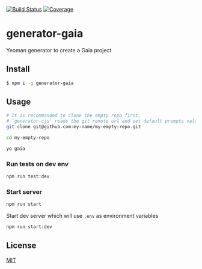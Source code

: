 [![Build Status](https://travis-ci.org/kaelzhang/generator-gaia.svg?branch=master)](https://travis-ci.org/kaelzhang/generator-gaia)
[![Coverage](https://codecov.io/gh/kaelzhang/generator-gaia/branch/master/graph/badge.svg)](https://codecov.io/gh/kaelzhang/generator-gaia)
<!-- optional appveyor tst
[![Windows Build Status](https://ci.appveyor.com/api/projects/status/github/kaelzhang/generator-gaia?branch=master&svg=true)](https://ci.appveyor.com/project/kaelzhang/generator-gaia)
-->
<!-- optional npm version
[![NPM version](https://badge.fury.io/js/generator-gaia.svg)](http://badge.fury.io/js/generator-gaia)
-->
<!-- optional npm downloads
[![npm module downloads per month](http://img.shields.io/npm/dm/generator-gaia.svg)](https://www.npmjs.org/package/generator-gaia)
-->
<!-- optional dependency status
[![Dependency Status](https://david-dm.org/kaelzhang/generator-gaia.svg)](https://david-dm.org/kaelzhang/generator-gaia)
-->

# generator-gaia

Yeoman generator to create a Gaia project

## Install

```sh
$ npm i -g generator-gaia
```

## Usage

```sh
# It is recommanded to clone the empty repo first,
# `generator-cjs` reads the git remote url and set default prompts values.
git clone git@github.com:my-name/my-empty-repo.git

cd my-empty-repo

yo gaia
```

### Run tests on dev env

```sh
npm run test:dev
```

### Start server

```sh
npm run start
```

Start dev server which will use `.env` as environment variables

```sh
npm run start:dev
```

## License

[MIT](LICENSE)

